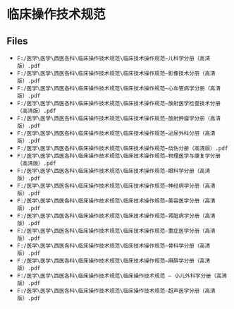 # 临床操作技术规范

## Files

- `F:/医学\医学\西医各科\临床操作技术规范\临床技术操作规范—儿科学分册（高清版）.pdf`
- `F:/医学\医学\西医各科\临床操作技术规范\临床技术操作规范—影像技术分册（高清版）.pdf`
- `F:/医学\医学\西医各科\临床操作技术规范\临床技术操作规范—心血管病学分册（高清版）.pdf`
- `F:/医学\医学\西医各科\临床操作技术规范\临床技术操作规范—放射医学检查技术分册（高清版）.pdf`
- `F:/医学\医学\西医各科\临床操作技术规范\临床技术操作规范—放射肿瘤学分册（高清版）.pdf`
- `F:/医学\医学\西医各科\临床操作技术规范\临床技术操作规范—泌尿外科分册（高清版）.pdf`
- `F:/医学\医学\西医各科\临床操作技术规范\临床技术操作规范—烧伤分册（高清版）.pdf`
- `F:/医学\医学\西医各科\临床操作技术规范\临床技术操作规范—物理医学与康复学分册（高清版）.pdf`
- `F:/医学\医学\西医各科\临床操作技术规范\临床技术操作规范—眼科学分册（高清版）.pdf`
- `F:/医学\医学\西医各科\临床操作技术规范\临床技术操作规范—神经病学分册（高清版）.pdf`
- `F:/医学\医学\西医各科\临床操作技术规范\临床技术操作规范—美容医学分册（高清版）.pdf`
- `F:/医学\医学\西医各科\临床操作技术规范\临床技术操作规范—肾脏病学分册（高清版）.pdf`
- `F:/医学\医学\西医各科\临床操作技术规范\临床技术操作规范—重症医学分册（高清版）.pdf`
- `F:/医学\医学\西医各科\临床操作技术规范\临床技术操作规范—骨科学分册（高清版）.pdf`
- `F:/医学\医学\西医各科\临床操作技术规范\临床技术操作规范—麻醉学分册（高清版）.pdf`
- `F:/医学\医学\西医各科\临床操作技术规范\临床操作技术规范 — 小儿外科学分册（高清版）.pdf`
- `F:/医学\医学\西医各科\临床操作技术规范\临床操作技术规范—超声医学分册（高清版）.pdf`

